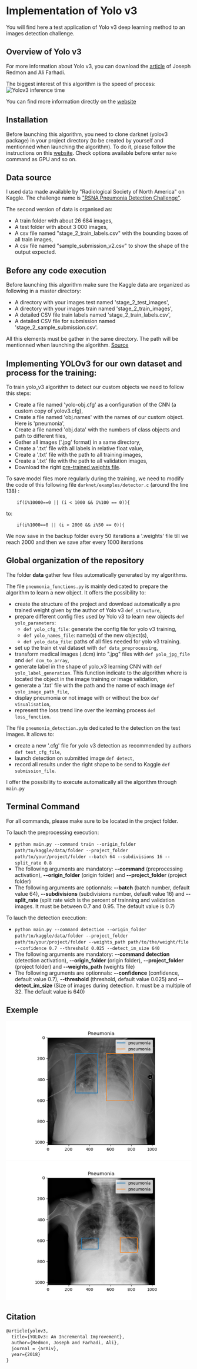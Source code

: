 # Implementation of Yolo v3

You will find here a test application of Yolo v3 deep learning method to an images detection challenge.


## Overview of Yolo v3

For more information about Yolo v3, you can download the [article](https://pjreddie.com/media/files/papers/YOLOv3.pdf) of Joseph Redmon and Ali Farhadi.

The biggest interest of this algorithm is the speed of process:
![Yolov3 inference time](https://pjreddie.com/media/image/map50blue.png)

You can find more information directly on the [website](https://pjreddie.com/darknet/yolo/)


## Installation

Before launching this algorithm, you need to clone darknet (yolov3 package) in your project directory (to be created by yourself and mentionned when launching the algorithm). To do it, please follow the instructions on this [website](https://pjreddie.com/darknet/install/).
Check options available before enter ```make``` command as GPU and so on.


## Data source

I used data made available by "Radiological Society of North America" on Kaggle. The challenge name is ["RSNA Pneumonia Detection Challenge"](https://www.kaggle.com/c/rsna-pneumonia-detection-challenge).

The second version of data is organised as:
* A train folder with about 26 684 images,
* A test folder with about 3 000 images,
* A csv file named "stage_2_train_labels.csv" with the bounding boxes of all train images,
* A csv file named "sample_submission_v2.csv" to show the shape of the output expected.


## Before any code execution

Before launching this algorithm make sure the Kaggle data are organized as following in a master directory:
* A directory with your images test named 'stage_2_test_images',
* A directory with your images train named 'stage_2_train_images',
* A detailed CSV file train labels named 'stage_2_train_labels.csv',
* A detailed CSV file for submission named 'stage_2_sample_submission.csv'.

All this elements must be gather in the same directory. The path will be mentionned when launching the algorithm.
[Source](https://www.kaggle.com/c/rsna-pneumonia-detection-challenge/data)


## Implementing YOLOv3 for our own dataset and process for the training:

To train yolo_v3 algorithm to detect our custom objects we need to follow this steps:
* Create a file named 'yolo-obj.cfg' as a configuration of the CNN (a custom copy of yolov3.cfg),
* Create a file named 'obj.names' with the names of our custom object. Here is 'pneumonia',
* Create a file named 'obj.data' with the numbers of class objects and path to different files,
* Gather all images ('.jpg' format) in a same directory,
* Create a '.txt' file with all labels in relative float value,
* Create a '.txt' file with the path to all training images,
* Create a '.txt' file with the path to all validation images,
* Download the right [pre-trained weights file](https://github.com/AlexeyAB/darknet).

To save model files more regularly during the training, we need to modify the code of this following file ```darknet/examples/detector.c``` (around the line 138) :
```
    if(i%10000==0 || (i < 1000 && i%100 == 0)){
```
to:
```
    if(i%1000==0 || (i < 2000 && i%50 == 0)){
```
We now save in the backup folder every 50 iterations a '.weights' file till we reach 2000 and then we save after every 1000 iterations


## Global organization of the repository

The folder **data** gather few files automatically generated by my algorithms.

The file ```pneumonia_functions.py``` is mainly dedicated to prepare the algorithm to learn a new object. It offers the possibility to:
* create the structure of the project and download automatically a pre trained weight given by the author of Yolo v3 ```def_structure```,
* prepare different config files used by Yolo v3 to learn new objects ```def yolo_parameters```:
  - ```def yolo_cfg_file```: generate the config file for yolo v3 training,
  - ```def yolo_names_file```: name(s) of the new object(s),
  - ```def yolo_data_file```: paths of all files needed for yolo v3 training.
* set up the train et val dataset with ```def data_preprocessing```,
* transform medical images (.dcm) into ".jpg" files with ```def yolo_jpg_file``` and ```def dcm_to_array```,
* generate label in the shape of yolo_v3 learning CNN with ```def yolo_label_generation```. This function indicate to the algorithm where is located the object in the image training or image validation,
* generate a '.txt' file with the path and the name of each image ```def yolo_image_path_file```,
* display pneumonia or not image with or without the box ```def visualisation```,
* represent the loss trend line over the learning process ```def loss_function```.

The file ```pneumonia_detection.py```is dedicated to the detection on the test images. It allows to:
* create a new '.cfg' file for yolo v3 detection as recommended by authors ```def test_cfg_file```,
* launch detection on submitted image ```def detect```,
* record all results under the right shape to be send to Kaggle ```def submission_file```.

I offer the possibility to execute automatically all the algorithm through ```main.py```


## Terminal Command

For all commands, please make sure to be located in the project folder.

To lauch the preprocessing execution:
* ```python main.py --command train --origin_folder path/to/kaggle/data/folder --project_folder path/to/your/project/folder --batch 64 --subdivisions 16 --split_rate 0.8```
* The following arguments are mandatory: **--command** (preprocessing activation), **--origin_folder** (origin folder) and **--project_folder** (project folder)
* The following arguments are optionnals: **--batch** (batch number, default value 64), **--subdivisions** (subdivisions number, default value 16) and **--split_rate** (split rate wich is the percent of trainning and validation images. It must be between 0.7 and 0.95. The default value is 0.7)

To lauch the detection execution:
* ```python main.py --command detection --origin_folder path/to/kaggle/data/folder --project_folder path/to/your/project/folder --weights_path path/to/the/weight/file --confidence 0.7 --threshold 0.025 --detect_im_size 640```
* The following arguments are mandatory: **--command detection** (detection activation), **--origin_folder** (origin folder), **--project_folder** (project folder) and **--weights_path** (weights file)
* The following arguments are optionnals: **--confidence** (confidence, default value 0.7), **--threshold** (threshold, default value 0.025) and **--detect_im_size** (Size of images during detection. It must be a multiple of 32. The default value is 640)


## Exemple

![Image1](https://github.com/j-bd/yolo_v3/blob/master/detect.png)	![Image2](https://github.com/j-bd/yolo_v3/blob/master/detect_.png)


## Citation

```
@article{yolov3,
  title={YOLOv3: An Incremental Improvement},
  author={Redmon, Joseph and Farhadi, Ali},
  journal = {arXiv},
  year={2018}
}
```

